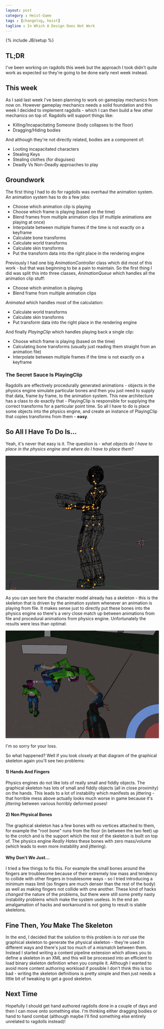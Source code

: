 ```yaml
---
layout: post
category : Heist-Game
tags : [changelog, heist]
tagline : In Which A Design Does Not Work
---
```

{% include JB/setup %}


## TL;DR

I've been working on ragdolls this week but the approach I took didn't quite work as expected so they're going to be done early next week instead.

## This week

As I said last week I've been planning to work on gameplay mechanics from now on. However gameplay mechanics needs a solid foundation and this week I decided to implement ragdolls - which I can then build a few other mechanics on top of. Ragdolls will support things like:

 - Killing/Incapacitating Someone (body collapses to the floor)
 - Dragging/Hiding bodies
 
And although they're not directly related, bodies are a component of:

 - Looting incapacitated characters
  - Stealing Keys
  - Stealing clothes (for disguises)
  - Deadly Vs Non-Deadly approaches to play
  
## Groundwork

The first thing I had to do for ragdolls was overhaul the animation system. An animation system has to do a few jobs:

 - Choose which animation clip is playing
 - Choose which frame is playing (based on the time)
 - Blend frames from multiple animation clips (if multiple animations are playing at once)
 - Interpolate between multiple frames if the time is not exactly on a keyframe
 - Calculate bone transforms
 - Calculate world transforms
 - Calculate skin transforms
 - Put the transform data into the right place in the rendering engine
 
Previously I had one big *AnimationController* class which did most of this work - but that was beginning to be a pain to maintain. So the first thing I did was split this into three classes, *AnimationQueue* which handles all the animation clip stuff:

 - Choose which animation is playing
 - Blend frame from multiple animation clips
 
*Animated* which handles most of the calculation:

 - Calculate world transforms
 - Calculate skin transforms
 - Put transform data into the right place in the rendering engine
 
And finally *PlayingClip* which handles playing back a single clip:

 - Choose which frame is playing (based on the time)
 - Calculating bone transforms (usually just reading them straight from an animation file)
 - Interpolate between multiple frames if the time is not exactly on a keyframe
 
### The Secret Sauce Is PlayingClip

Ragdolls are effectively procedurally generated animations - objects in the physics engine simulate particular bones and then you just need to supply that data, frame by frame, to the animation system. This new architecture has a class to do exactly that - PlayingClip is responsible for supplying the correct transforms for a particular point time. So all I have to do is place some objects into the physics engine, and create an instance of PlayingClip that copies transforms from them - **easy**.

## So All I Have To Do Is...

Yeah, it's never that easy is it. The question is - *what objects do I have to place in the physics engine and where do I have to place them*?

![Graphical Skeleton](/assets/ZoeBones.png)

As you can see here the character model already has a skeleton - this is the skeleton that is driven by the animation system whenever an animation is playing from file. It makes sense just to directly put these bones into the physics engine so there's a very close match up between animations from file and procedural animations from physics engine. Unfortunately the results were less than optimal:

![Less Than Optimal Results](/assets/Oh-God-I-Am-So-Sorry.png)

I'm so sorry for your loss.

So what happened? Well if you look closely at that diagram of the graphical skeleton again you'll see two problems:

#### 1) Hands And Fingers

Physics engines do not like lots of really small and fiddly objects. The graphical skeleton has lots of small and fiddly objects (all in close proximity) on the hands. This leads to a lot of instability which manifests as jittering - that horrible mess above actually looks much worse in game because it's *jittering* between various horribly deformed poses!

#### 2) Non Physical Bones

The graphical skeleton has a few bones with no vertices attached to them, for example the "root bone" runs from the floor (in between the two feet) up to the crotch and is the support which the rest of the skeleton is built on top of. The physics engine _Really Hates_ these bones with zero mass/volume (which leads to even more instability and jittering).

#### Why Don't We Just...

I tried a few things to fix this. For example the small bones around the fingers are troublesome because of their extremely low mass and tendency to collide with other fingers in troublesome ways - so I tried introducing a minimum mass limit (so fingers are much denser than the rest of the body) as well as making fingers not collide with one another. These kind of hacks *changed* the nature of the problems, but there were still some pretty nasty instability problems which make the system useless. In the end an amalgamation of hacks and workaround is not going to result is stable skeletons.

## Fine Then, *You* Make The Skeleton

In the end, I decided that the solution to this problem is to *not* use the graphical skeleton to generate the physical skeleton - they're used in different ways and there's just too much of a mismatch between them. Instead I started writing a content pipeline extension which allows you to define a skeleton in an XML and this will be processed into an efficient to load binary skeleton definition when you compile it. Although I wanted to avoid more content authoring workload if possible I don't think this is too bad - writing the skeleton definitions is pretty simple and then just needs a little bit of tweaking to get a good skeleton.

## Next Time

Hopefully I should get hand authored ragdolls done in a couple of days  and then I can move onto something else. I'm thinking either dragging bodies or hand to hand combat (although maybe I'll find something else entirely unrelated to ragdolls instead)!